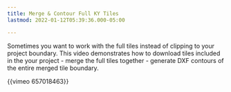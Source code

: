 ```yaml
---
title: Merge & Contour Full KY Tiles
lastmod: 2022-01-12T05:39:36.000-05:00

---
```

Sometimes you want to work with the full tiles instead of clipping to your project boundary.  This video demonstrates how to download tiles included in the your project - merge the full tiles together - generate DXF contours of the entire merged tile boundary.

{{vimeo 657018463}}